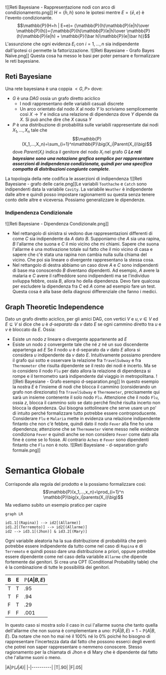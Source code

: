 ![[Reti Bayesiane - Rappresentazione nodi con arco di condizionamento.png]]
$H=\{\bar h, h\}$ sono le ipotesi mentre $E = \{\bar e, e\}$ è l'evento condizionante. $$\mathbb{P}(H=h | E=e)= {\mathbb{P}(h)\mathbb{P}(e|h)\over \mathbb{P}(h)}={\mathbb{P}(h)\mathbb{P}(e|h)\over \mathbb{P}(h)\mathbb{P}(e|h) + \mathbb{P}(\bar h)\mathbb{P}(e|\bar h)}$$
L'assunzione che ogni evidenza $E_i$ con $i=1,...,n$ sia indipendente dall'ipotesi ci permette la fattorizzazione. 
![[Reti Bayesiane - Grafo Bayes Naïve.png]]
Questa cosa ha messo le basi per poter pensare e formalizzare le reti bayesiane.

## Reti Bayesiane
Una rete bayesiana è una coppia $<G,P>$ dove:
- $G$ è una $DAG$ ossia un grafo diretto aciclico
	- I nodi rappresentano delle variabili casuali discrete
	- Un arco orientato dal nodo $X$ al nodo $Y$ lo scriviamo semplicemente così $X \rightarrow Y$ e indica una relazione di dipendenza dove $Y$ dipende da $X$. Si può anche dire che $X$ causa $Y$
- $P$ è una distribuzione di probabilità sulle variabili rappresentate dai nodi $X_1,...,X_n$ tale che $$\mathbb{P}(X_1,...,X_n)=\sum_{i=1}^n\mathbb{P}\big(X_i|Parent(X_i)\big)$$dove $Parent(X_i)$ indica il genitore del nodo $X_i$ nel grafo $G$ 
***Le reti bayesiane sono una notazione grafica semplice per rappresentare asserzioni di indipendenza condizionata, quindi per una specifica compatta di distribuzioni congiunte complete***. 

La topologia della rete codifica le asserzioni di indipendenza ![[Reti Bayesiane - grafo delle carie.png]]Le variabili ``Toothache`` e ``Catch`` sono indipendenti data la variabile ``Cavity``. La variabile ``Weather`` è indipendente dalle altre e quindi posso impostare ragionamenti su questa senza tenere conto delle altre e viceversa. Possiamo generalizzare le dipendenze.

### Indipendenza Condizionale
![[Reti Bayesiane - Dipendenza Condizionale.png]]

+ Nel rettangolo di sinistra si vedono due rappresentazioni differenti di come $C$ sia indipendente da $A$ dato $B$. Supponiamo che $A$ sia una rapina, $B$ l'allarme che suona e $C$ il mio vicino che mi chiami. Sapere che suona l'allarme è una motivazione totale sul fatto che il mio vicino di casa e sapere che c'è stata una rapina non cambia nulla sulla chiama del vicino. Che poi sia lineare o divergente rappresentano la stessa cosa.
+ Nel rettangolo di destra abbiamo un caso dove $A$ e $C$ sono indipendenti di base ma conoscendo $B$ diventano dipendenti. Ad esempio, $A$ avere la malaria e $C$ avere il raffreddore sono indipendenti ma se l'individuo sviluppa febbre, ossia $B$, allora ho della dipendenza. Devo fare qualcosa per escludere la dipendenza fra $C$ ed $A$ come ad esempio fare un test. Questa cosa è alla base della diagnosi differenziale che fanno i medici. 

## Graph Theoretic Independence
Dato un grafo diretto aciclico, per gli amici DAG, con vertici $V$ e $u,v \in V$ ed $E\subseteq V$ si dice che $u$ è *d-separato* da $v$ dato $E$ se ogni cammino diretto tra $u$ e $v$ è bloccato da $E$. Ossia:
- Esiste un nodo $z$ lineare o divergente appartenente ad $E$
- Esiste un nodo z convergente tale che né $z$ né un suo discendente appartenga ad $E$
Se il nodo $u$ è d-separato da $v$ dato $E$ allora si considera $u$ indipendente da $v$ dato $E$. 
Intuitivamente possiamo prendere il grafo qui sotto e osservare la relazione fra ``TravelSubway`` e fra ``Thermometer`` che risulta dipendente se il resto dei nodi è incerto. Ma se io considero il nodo ``Flu`` per dato allora la relazione di dipendenza si rompe e il termometro sarà indipendente dal viaggio in metropolitana. ![[Reti Bayesiane - Grafo esempio d-separation.png]]
In questo esempio la nostra $E$ è l'insieme di nodi che blocca il cammino (considerando un grafo non direzionato) fra ``TravelSubway`` e ``Thermometer``, precisamente qui sarà un insieme contenente il solo nodo ``Flu``. Attenzione che il nodo ``Flu``, ossia $z$, blocca il cammino solo se dato perché finché risulta incerto non blocca la dipendenza. 
Qui bisogna sottolineare che serve usare un po' di intuito perché formalizzare tutto potrebbe essere controproducente. Considerare ``Flu`` e ``Malaria`` mette in evidenza una relazione indipendente fintanto che non c'è febbre, quindi dato il nodo ``Fever`` alla fine ho una dipendenza; attenzione che se ``Thermometer`` viene messo nelle evidenze condiziona ``Fever`` e quindi anche se non considero ``Fever`` come dato alla fine è come se lo fosse. Al contrario ``Aches`` e ``Fever`` sono dipendenti fintanto che ``Flu`` non è noto. 
![[Reti Bayesiane - d-separation grafo formale.png]]

# Semantica Globale
Corrisponde alla regola del prodotto e la possiamo formalizzare così: $$\mathbb{P}(x_1,...,x_n)=\prod_{i=1}^n \mathbb{P}\big(x_i|parents(X_i)\big)$$
Ma vediamo subito un esempio pratico per capire

```mermaid
graph LR

id1.1[(Rapina)] --> id2[(Allarme)] 
id1.2[(Terremoto)] --> id2[(Allarme)]
id2 --> id3.1[(Jhon)] & id3.2[(Mary)]
```

Ogni variabile aleatoria ha la sua distribuzione di probabilità che però potrebbe essere indipendente da tutto come nel caso di ``Rapina`` e di ``Terremoto`` e quindi posso dare una distribuzione a priori, oppure potrebbe essere dipendente come nel caso della variabile ``Allarme`` che dipende fortemente dai genitori. Si crea una CPT (Conditional Probability table) che è la combinazione di tutte le possibilità dei genitori. 

| B | E | $\mathbb{P}(A\|B,E)$|
|-|-|--------------------|
|T|T|.95|
|T|F|.94|
|F|T|.29|
|F|F|.001|


In questo caso si mostra solo il caso in cui l'allarme suona che tanto quella dell'allarme che non suona è complementare a uno: $\mathbb{P}(\bar A|B,E)=1-\mathbb{P}(A|B,E)$. Da notare che non ho mai né il 100% né lo 0% poiché ho bisogno di rappresentare l'incertezza data dal fatto che possono esserci degli eventi che potrei non saper rappresentare o nemmeno conoscere.  Stesso ragionamento per la chiamata di Jhon e di Mary che è dipendente dal fatto che l'allarme suoni o meno. 

|A|$\mathbb{P}(J|A)$|
|-|----------|
|T|.90|
|F|.05|

